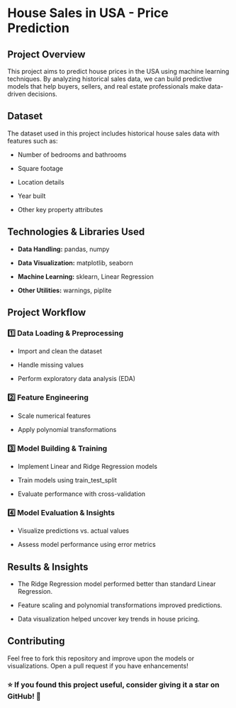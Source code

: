 # House Sales in USA - Price Prediction

## Project Overview

This project aims to predict house prices in the USA using machine learning techniques. By analyzing historical sales data, we can build predictive models that help buyers, sellers, and real estate professionals make data-driven decisions.

## Dataset

The dataset used in this project includes historical house sales data with features such as:

- Number of bedrooms and bathrooms

- Square footage

- Location details

- Year built

- Other key property attributes


## Technologies & Libraries Used

- **Data Handling:** pandas, numpy

- **Data Visualization:** matplotlib, seaborn

- **Machine Learning:** sklearn, Linear Regression

- **Other Utilities:** warnings, piplite


## Project Workflow

### 1️⃣ Data Loading & Preprocessing

- Import and clean the dataset

- Handle missing values

- Perform exploratory data analysis (EDA)

### 2️⃣ Feature Engineering

- Scale numerical features

- Apply polynomial transformations

### 3️⃣ Model Building & Training

- Implement Linear and Ridge Regression models

- Train models using train_test_split

- Evaluate performance with cross-validation

### 4️⃣ Model Evaluation & Insights

- Visualize predictions vs. actual values

- Assess model performance using error metrics

## Results & Insights

- The Ridge Regression model performed better than standard Linear Regression.

- Feature scaling and polynomial transformations improved predictions.

- Data visualization helped uncover key trends in house pricing.

## Contributing

Feel free to fork this repository and improve upon the models or visualizations. Open a pull request if you have enhancements!


### ⭐ If you found this project useful, consider giving it a star on GitHub! 🚀

